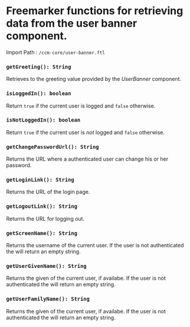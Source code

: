 # Freemarker functions for retrieving data from the user banner component.

Import Path
: `/ccm-core/user-banner.ftl`

### `getGreeting(): String`

Retrieves to the greeting value provided by the _UserBanner_ component.

### `isLoggedIn(): boolean`

Return `true` if the current user is logged and `false` otherwise. 

### `isNotLoggedIn(): boolean`

Return `true` if the current user is *not* logged and `false` otherwise. 

### `getChangePasswordUrl(): String`

Returns the URL where a authenticated user can change his or her password.

### `getLoginLink(): String`

Returns the URL of the login page.

### `getLogoutLink(): String`

Returns the URL for logging out.

### `getScreenName(): String`

Returns the username of the current user. If the user is not authenticated the will return an empty string.

### `getUserGivenName(): String`

Returns the given of the current user, if availabe. If the user is not authenticated the will return an empty string.

### `getUserFamilyName(): String`

Returns the given of the current user, if availabe. If the user is not authenticated the will return an empty string.

